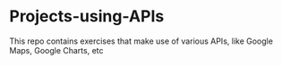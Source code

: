 # Projects-using-APIs
This repo contains exercises that make use of various APIs, like Google Maps, Google Charts, etc

